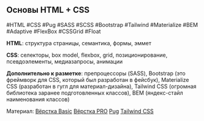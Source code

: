 ## **Основы HTML + CSS**
#HTML #CSS #Pug #SASS #SCSS #Bootstrap #Tailwind #Materialize #BEM #Adaptive #FlexBox #CSSGrid #Float

**HTML**: структура страницы, семантика, формы, эммет

**CSS**: селекторы, box model, flexbox, grid, позиционирование, псевдоэлементы, медиазапросы, анимации

**Дополнительно к разметке**: препроцессоры (SASS), Bootstrap (это фреймворк для CSS, который был разработан в фейсбук), Materialize CSS (разработан в гугл для материал-дизайна), Tailwind CSS (огромная библиотека заранее подготовленных классов), BEM (яндекс-стайл наименования классов)

Материал:
[Вёрстка Basic](../../Development/HTML+CSS__Git+NPM/Базовая%20вёрстка/Вёрстка%20Basic.md)
[Вёрстка PRO](../../Development/HTML+CSS__Git+NPM/Вёрстка%20PRO/Вёрстка%20PRO.md)
[Pug](../../Development/HTML+CSS__Git+NPM/PUG/Pug.md)
[Tailwind CSS](../../Development/Tailwind%20CSS.md)